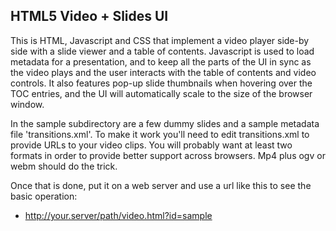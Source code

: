 HTML5 Video + Slides UI
-----------------------

This is HTML, Javascript and CSS that implement a video player side-by side with a slide viewer and a table of contents.  Javascript is used to load metadata for a presentation, and to keep all the parts of the UI in sync as the video plays and the user interacts with the table of contents and video controls.  It also features pop-up slide thumbnails when hovering over the TOC entries, and the UI will automatically scale to the size of the browser window.

In the sample subdirectory are a few dummy slides and a sample metadata file 'transitions.xml'.  To make it work you'll need to edit transitions.xml to provide URLs to your video clips.  You will probably want at least two formats in order to provide better support across browsers.  Mp4 plus ogv or webm should do the trick.  

Once that is done, put it on a web server and use a url like this to see the basic operation:
* http://your.server/path/video.html?id=sample



